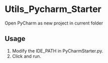 # Utils_Pycharm_Starter
Open PyCharm as new project in current folder 



## Usage

1. Modify the IDE_PATH in PyCharmStarter.py.
2. Click and run.

